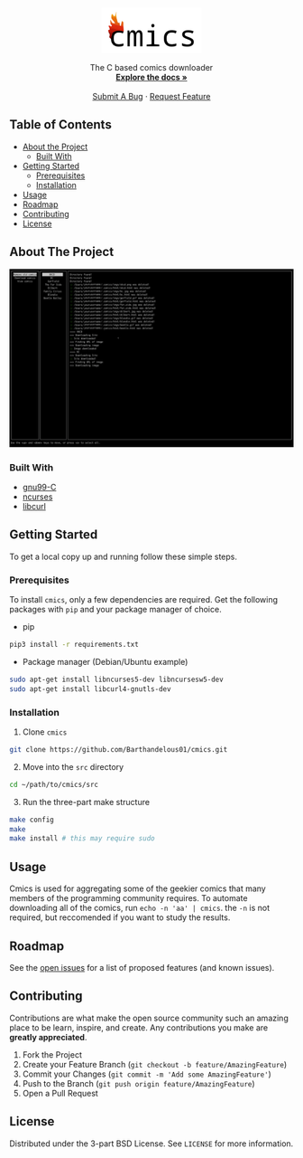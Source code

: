 
<!--
*** Thanks for checking out this README Template. If you have a suggestion that would
*** make this better, please fork the cmics and create a pull request or simply open
*** an issue with the tag "enhancement".
*** Thanks again! Now go create something AMAZING! :D
***
***
***
*** To avoid retyping too much info. Do a search and replace for the following:
*** Barthandelous01, cmics, twitter_handle, 
-->





<!-- PROJECT SHIELDS -->
<!--
*** I'm using markdown "reference style" links for readability.
*** Reference links are enclosed in brackets [ ] instead of parentheses ( ).
*** See the bottom of this document for the declaration of the reference variables
*** for contributors-url, forks-url, etc. This is an optional, concise syntax you may use.
*** https://www.markdownguide.org/basic-syntax/#reference-style-links
-->

<!-- PROJECT LOGO -->
<br />
<p align="center">
  <a href="https://github.com/Barthandelous01/cmics">
    <img src="res/logo.png" alt="Logo" height="80">
  </a>

  <p align="center">
    The C based comics downloader
    <br />
    <a href="https://github.com/Barthandelous01/cmics"><strong>Explore the docs »</strong></a>
    <br />
    <br />
    <a href="https://github.com/Barthandelous01/cmics/issues">Submit A Bug</a>
    ·
    <a href="https://github.com/Barthandelous01/cmics/issues">Request Feature</a>
  </p>
</p>



<!-- TABLE OF CONTENTS -->
## Table of Contents

* [About the Project](#about-the-project)
  * [Built With](#built-with)
* [Getting Started](#getting-started)
  * [Prerequisites](#prerequisites)
  * [Installation](#installation)
* [Usage](#usage)
* [Roadmap](#roadmap)
* [Contributing](#contributing)
* [License](#license)




<!-- ABOUT THE PROJECT -->
## About The Project


<img src="res/in-use.png">

### Built With

* [gnu99-C](https://www.ansi.org/)
* [ncurses](https://invisible-island.net/ncurses/)
* [libcurl](https://curl.haxx.se/libcurl/)



<!-- GETTING STARTED -->
## Getting Started

To get a local copy up and running follow these simple steps.

### Prerequisites

To install `cmics`, only a few dependencies are required. Get the following packages with `pip` and your package manager of choice.
* pip
```sh
pip3 install -r requirements.txt
```
* Package manager (Debian/Ubuntu example)
```sh
sudo apt-get install libncurses5-dev libncursesw5-dev 
sudo apt-get install libcurl4-gnutls-dev
```

### Installation
 
1. Clone `cmics`
```sh
git clone https://github.com/Barthandelous01/cmics.git
```
2. Move into the `src` directory
```sh
cd ~/path/to/cmics/src
```
3. Run the three-part make structure
```sh
make config
make
make install # this may require sudo
```

<!-- USAGE EXAMPLES -->
## Usage

Cmics is used for aggregating some of the geekier comics that many members of the programming community requires. To automate downloading all of the comics, run `echo -n 'aa' | cmics`. the `-n` is not required, but reccomended if you want to study the results.



<!-- ROADMAP -->
## Roadmap

See the [open issues](https://github.com/Barthandelous01/cmics/issues) for a list of proposed features (and known issues).



<!-- CONTRIBUTING -->
## Contributing

Contributions are what make the open source community such an amazing place to be learn, inspire, and create. Any contributions you make are **greatly appreciated**.

1. Fork the Project
2. Create your Feature Branch (`git checkout -b feature/AmazingFeature`)
3. Commit your Changes (`git commit -m 'Add some AmazingFeature'`)
4. Push to the Branch (`git push origin feature/AmazingFeature`)
5. Open a Pull Request



<!-- LICENSE -->
## License

Distributed under the 3-part BSD License. See `LICENSE` for more information.
